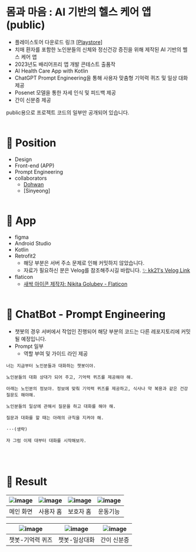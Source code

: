 # 몸과 마음 : AI 기반의 헬스 케어 앱 (public)
- 플레이스토어 다운로드 링크 [[Playstore]](https://play.google.com/store/apps/details?id=com.khci.bnm&hl=ko-KR)
- 치매 환자를 포함한 노인분들의 신체와 정신건강 증진을 위해 제작된 AI 기반의 헬스 케어 앱 
- 2023년도 배리어프리 앱 개발 콘테스트 출품작
- AI Health Care App with Kotlin
- ChatGPT Prompt Engineering을 통해 사용자 맞춤형 기억력 퀴즈 및 일상 대화 제공
- Posenet 모델을 통한 자세 인식 및 피드백 제공
- 간이 신분증 제공

public용으로 프로젝트 코드의 일부만 공개되어 있습니다.
<br><br>

# 🏢 Position
- Design
- Front-end (APP)
- Prompt Engineering
- collaborators
  - [Dohwan](https://github.com/ehghks021203)
  - [Sinyeong]
<br><br>

# 📱 App
- figma
- Android Studio
- Kotlin
- Retrofit2 
  - 해당 부분은 서버 주소 문제로 인해 커밋하지 않았습니다.
  - 자료가 필요하신 분은 Velog를 참조해주시길 바랍니다. [✨ kk21's Velog Link](https://velog.io/@kk21/posts)
- flaticon
  - <a href="https://www.flaticon.com/kr/free-icons/" title="새싹 아이콘">새싹 아이콘  제작자: Nikita Golubev - Flaticon</a>
<br><br>

# 💬 ChatBot - Prompt Engineering
- 챗봇의 경우 서버에서 작업인 진행되어 해당 부분의 코드는 다른 레포지토리에 커밋 될 예정입니다.
- Prompt 일부
  - 역할 부여 및 가이드 라인 제공
```
너는 지금부터 노인분들과 대화하는 챗봇이야.

노인분들의 대화 상대가 되어 주고, 기억력 퀴즈를 제공해야 해.

아래는 노인분의 정보야. 정보에 맞춰 기억력 퀴즈를 제공하고, 식사나 약 복용과 같은 건강 질문도 해야해.

노인분들의 일상에 관해서 질문을 하고 대화를 해야 해.

질문과 대화를 할 때는 아래의 규칙을 지켜야 해.

···(생략)

자 그럼 이제 대부터 대화를 시작해보자.
```
<br><br>

# 🌱 Result
|![image](https://github.com/bkk21/BNM-public/assets/108513540/8eb92845-7c61-41ac-88ac-21896b3c96ba)|![image](https://github.com/bkk21/BNM-public/assets/108513540/bc350e83-bdf0-4898-b932-bff8c6723d41)|![image](https://github.com/bkk21/BNM-public/assets/108513540/565f0b0f-8033-45e4-8611-047bd37c8e48)|![image](https://github.com/bkk21/BNM-public/assets/108513540/e9f7bffc-0ec7-4cd2-b855-7b871d84a7de)|
|:---:|:---:|:---:|:---:|
| <center>메인 화면</center> | <center>사용자 홈</center> | <center>보호자 홈</center>| <center>운동기능</center>|

|![image](https://github.com/bkk21/BNM-public/assets/108513540/63bc8c3f-ae0c-4cf0-acc5-076dc67c38b1)|![image](https://github.com/bkk21/BNM-public/assets/108513540/65236afd-c940-423a-8a40-21c2b7f61a82)|![image](https://github.com/bkk21/BNM-public/assets/108513540/cf9c5688-1c15-47b5-b533-62222fdcfd1b)|
|:---:|:---:|:---:|
| <center>챗봇-기억력 퀴즈</center> | <center>챗봇-일상대화</center> | <center>간이 신분증</center>|
